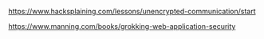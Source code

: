 
https://www.hacksplaining.com/lessons/unencrypted-communication/start

https://www.manning.com/books/grokking-web-application-security